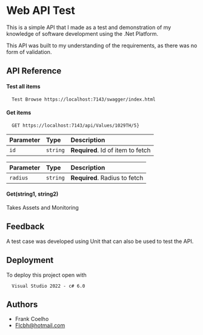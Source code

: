  
# Web API Test

This is a simple API that I made as a test and demonstration of my knowledge of software development using the .Net Platform.

This API was built to my understanding of the requirements, as there was no form of validation.



## API Reference

#### Test all items

```
  Test Browse https://localhost:7143/swagger/index.html
```

#### Get items

```
  GET https://localhost:7143/api/Values/1029TH/5}
```


| Parameter | Type     | Description                       |
| :-------- | :------- | :-------------------------------- |
| `id`      | `string` | **Required**. Id of item to fetch |

| Parameter | Type     | Description                       |
| :-------- | :------- | :-------------------------------- |
| `radius`  | `string` | **Required**. Radius to fetch     |

#### Get(string1, string2)

Takes Assets and Monitoring


## Feedback

A test case was developed using Unit that can also be used to test the API.


## Deployment

To deploy this project open with

```.net
  Visual Studio 2022 - c# 6.0
```


## Authors

- Frank Coelho
- Flcbh@hotmail.com

